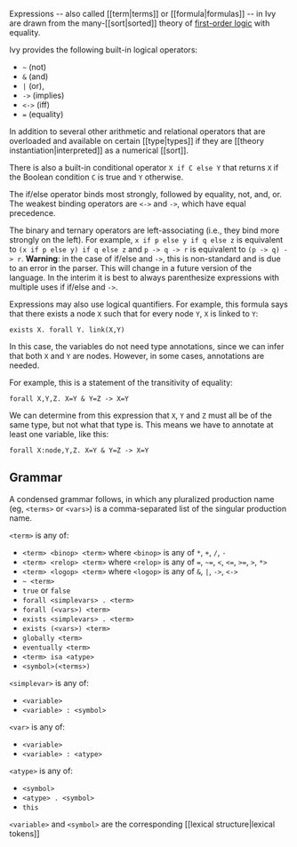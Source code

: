 Expressions -- also called [[term|terms]] or [[formula|formulas]] -- in Ivy are drawn from the many-[[sort|sorted]] theory of [first-order logic](https://en.wikipedia.org/wiki/First-order_logic) with equality.

Ivy provides the following built-in logical operators:
  - `~` (not)
  - `&` (and)
  - `|` (or),
  - `->` (implies)
  - `<->` (iff)
  - `=` (equality)

In addition to several other arithmetic and relational operators that are overloaded and available on certain [[type|types]] if they are [[theory instantiation|interpreted]] as a numerical [[sort]].

There is also a built-in conditional operator `X if C else Y` that returns `X` if the Boolean condition `C` is true and `Y` otherwise.

The if/else operator binds most strongly, followed by equality, not, and, or. The weakest binding operators are `<->` and `->`, which have equal precedence.

The binary and ternary operators are left-associating (i.e., they bind more strongly on the left). For example, `x if p else y if q else z` is equivalent to `(x if p else y) if q else z` and `p -> q -> r` is equivalent to `(p -> q) -> r`. **Warning**: in the case of if/else and `->`, this is non-standard and is due to an error in the parser. This will change in a future version of the language. In the interim it is best to always parenthesize expressions with multiple uses if if/else
and `->`.

Expressions may also use logical quantifiers. For example, this formula says that
there exists a node `X` such that for every node `Y`, `X` is linked to `Y`:

```
exists X. forall Y. link(X,Y)
```

In this case, the variables do not need type annotations, since we can infer that
both `X` and `Y` are nodes. However, in some cases, annotations are needed. 

For example, this is a statement of the transitivity of equality:

```
forall X,Y,Z. X=Y & Y=Z -> X=Y
```

We can determine from this expression that `X`, `Y` and `Z` must all be of the same type, but not what that type is. This means we have to annotate at least one variable, like this:

```
forall X:node,Y,Z. X=Y & Y=Z -> X=Y
```

## Grammar

A condensed grammar follows, in which any pluralized production name (eg, `<terms>` or `<vars>`) is a comma-separated list of the singular production name.

`<term>` is any of:
  - `<term> <binop> <term>` where `<binop>` is any of `*`, `+`, `/`, `-`
  - `<term> <relop> <term>` where `<relop>` is any of `=`, `~=`, `<`, `<=`, `>=`, `>`, `*>`
  - `<term> <logop> <term>` where `<logop>` is any of `&`, `|`, `->`, `<->`
  - `~ <term>`
  - `true` or `false`
  - `forall <simplevars> . <term>`
  - `forall (<vars>) <term>`
  - `exists <simplevars> . <term>`
  - `exists (<vars>) <term>`
  - `globally <term>`
  - `eventually <term>`
  - `<term> isa <atype>`
  - `<symbol>(<terms>)`

`<simplevar>` is any of:
  - `<variable>`
  - `<variable> : <symbol>`

`<var>` is any of:
  - `<variable>`
  - `<variable> : <atype>`

`<atype>` is any of:
  - `<symbol>`
  - `<atype> . <symbol>`
  - `this`

`<variable>` and `<symbol>` are the corresponding [[lexical structure|lexical tokens]]
